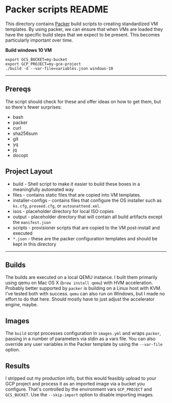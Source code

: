 # Packer scripts README
<!-- # spellchecker: disable -->

This directory contains [Packer](https://www.packer.io/) build scripts to creating standardized VM templates.
By using packer, we can ensure that when VMs are loaded they have the specific build steps that we expect to
be present. This becomes particularly important over time.

**Build windows 10 VM**

```
export GCS_BUCKET=my-bucket
export GCP_PROJECT=my-gce-project
./build -d --var-file=variables.json windows-10 
```

-----

## Prereqs

The script should check for these and offer ideas on how to get them, but so there's fewer surprises:


- bash
- packer
- curl
- sha256sum
- git
- yq
- jq
- docopt

## Project Layout

* build - Shell script to make it easier to build these boxes in a meaningfully automated way
* files - contains static files that are copied into VM templates.
* installer-configs - contains files that configure the OS installer such as
  `ks.cfg`, `preseed.cfg`, or `autounattend.xml`.
* isos - placeholder directory for local ISO copies
* output - placeholder directory that will contain all build artifacts except the `manifest.json`
* scripts - provisioner scripts that are copied to the VM post-install and executed
* `*.json` - these are the packer configuration templates and should be kept in this directory

---

## Builds

The builds are executed on a local QEMU instance. I built them primarily using qemu on Mac OS X (`brew install qemu`) with HVM acceleration. Probably better supported by `packer` is building on a Linux host with KVM. I've tested both with success. `qemu` can also run on Windows, but I made no effort to do that here. Should mostly have to just adjust the accelerator engine, maybe.

## Images

The `build` script processes configuration in `images.yml` and wraps `packer`, passing in a number of parameters via stdin as a vars file. You can also override any user variables in the Packer template by using the `--var-file` option.

## Results

I stripped out my production info, but this would feasibly upload to your GCP project and process it as an imported image via a bucket you configure. That's controlled by the environment vars `GCP_PROJECT` and `GCS_BUCKET`. Use the `--skip-import` option to disable importing images.

